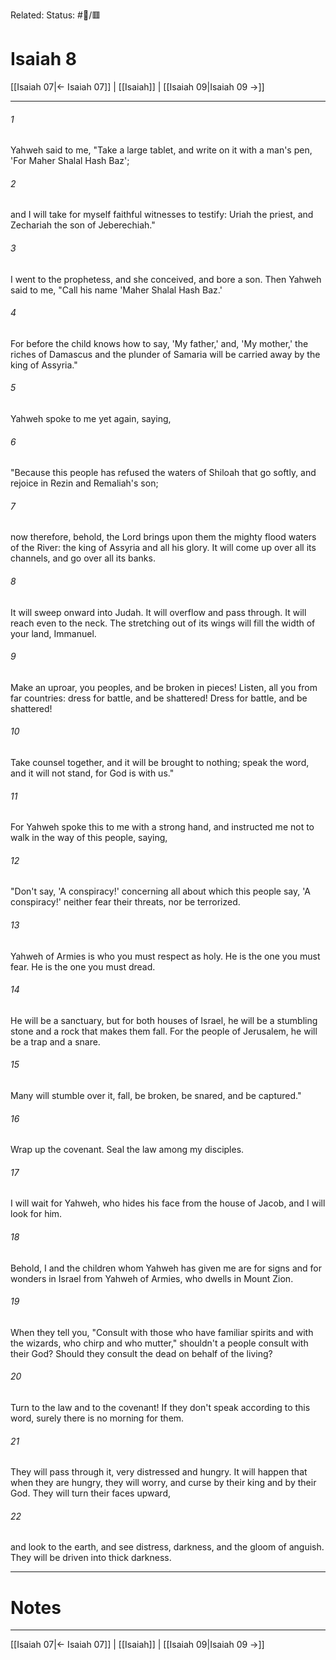 Related:
Status: #📖/🟥
# Isaiah 8

[[Isaiah 07|← Isaiah 07]] | [[Isaiah]] | [[Isaiah 09|Isaiah 09 →]]
***



###### 1 
Yahweh said to me, "Take a large tablet, and write on it with a man's pen, 'For Maher Shalal Hash Baz'; 

###### 2 
and I will take for myself faithful witnesses to testify: Uriah the priest, and Zechariah the son of Jeberechiah." 

###### 3 
I went to the prophetess, and she conceived, and bore a son. Then Yahweh said to me, "Call his name 'Maher Shalal Hash Baz.' 

###### 4 
For before the child knows how to say, 'My father,' and, 'My mother,' the riches of Damascus and the plunder of Samaria will be carried away by the king of Assyria." 

###### 5 
Yahweh spoke to me yet again, saying, 

###### 6 
"Because this people has refused the waters of Shiloah that go softly, and rejoice in Rezin and Remaliah's son; 

###### 7 
now therefore, behold, the Lord brings upon them the mighty flood waters of the River: the king of Assyria and all his glory. It will come up over all its channels, and go over all its banks. 

###### 8 
It will sweep onward into Judah. It will overflow and pass through. It will reach even to the neck. The stretching out of its wings will fill the width of your land, Immanuel. 

###### 9 
Make an uproar, you peoples, and be broken in pieces! Listen, all you from far countries: dress for battle, and be shattered! Dress for battle, and be shattered! 

###### 10 
Take counsel together, and it will be brought to nothing; speak the word, and it will not stand, for God is with us." 

###### 11 
For Yahweh spoke this to me with a strong hand, and instructed me not to walk in the way of this people, saying, 

###### 12 
"Don't say, 'A conspiracy!' concerning all about which this people say, 'A conspiracy!' neither fear their threats, nor be terrorized. 

###### 13 
Yahweh of Armies is who you must respect as holy. He is the one you must fear. He is the one you must dread. 

###### 14 
He will be a sanctuary, but for both houses of Israel, he will be a stumbling stone and a rock that makes them fall. For the people of Jerusalem, he will be a trap and a snare. 

###### 15 
Many will stumble over it, fall, be broken, be snared, and be captured." 

###### 16 
Wrap up the covenant. Seal the law among my disciples. 

###### 17 
I will wait for Yahweh, who hides his face from the house of Jacob, and I will look for him. 

###### 18 
Behold, I and the children whom Yahweh has given me are for signs and for wonders in Israel from Yahweh of Armies, who dwells in Mount Zion. 

###### 19 
When they tell you, "Consult with those who have familiar spirits and with the wizards, who chirp and who mutter," shouldn't a people consult with their God? Should they consult the dead on behalf of the living? 

###### 20 
Turn to the law and to the covenant! If they don't speak according to this word, surely there is no morning for them. 

###### 21 
They will pass through it, very distressed and hungry. It will happen that when they are hungry, they will worry, and curse by their king and by their God. They will turn their faces upward, 

###### 22 
and look to the earth, and see distress, darkness, and the gloom of anguish. They will be driven into thick darkness.

---
# Notes


***
[[Isaiah 07|← Isaiah 07]] | [[Isaiah]] | [[Isaiah 09|Isaiah 09 →]]
